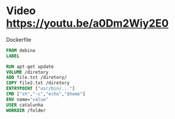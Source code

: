 #  Video https://youtu.be/a0Dm2Wiy2E0

Dockerfile
```Dockerfile
FROM debina
LABEL

RUN apt-get update
VOLUME /diretory
ADD file.txt /diretory/
COPY file2.txt /diretory
ENTRYPOINT ["usr/bin/..."]
CMD ["sh","-c","echo","$home"]
ENV name="value"
USER catalunha
WORKDIR /folder
```
